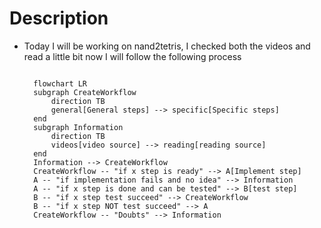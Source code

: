 # Description

- Today I will be working on nand2tetris, I checked both the videos
  and read a little bit now I will follow the following process

  ```mermaid

    flowchart LR
    subgraph CreateWorkflow
        direction TB
        general[General steps] --> specific[Specific steps]
    end
    subgraph Information
        direction TB
        videos[video source] --> reading[reading source]
    end
    Information --> CreateWorkflow
    CreateWorkflow -- "if x step is ready" --> A[Implement step]
    A -- "if implementation fails and no idea" --> Information
    A -- "if x step is done and can be tested" --> B[test step]
    B -- "if x step test succeed" --> CreateWorkflow
    B -- "if x step NOT test succeed" --> A
    CreateWorkflow -- "Doubts" --> Information

  ```
